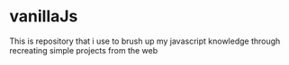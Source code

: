 # vanillaJs
This is repository that i use to brush up my javascript knowledge through recreating simple projects from the web 
